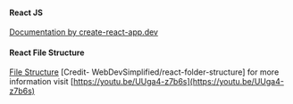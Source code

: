 #### React JS

[Documentation by create-react-app.dev](https://create-react-app.dev/)      

#### React File Structure

[File Structure](https://github.com/thisiskushal31/Commands-and-Cheatsheets/tree/main/React/React_File_Structure) [Credit- WebDevSimplified/react-folder-structure] for more information visit [https://youtu.be/UUga4-z7b6s](https://youtu.be/UUga4-z7b6s)     

